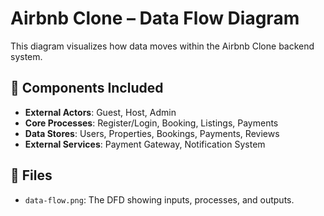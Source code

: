 # Airbnb Clone – Data Flow Diagram

This diagram visualizes how data moves within the Airbnb Clone backend system.

## 🧩 Components Included

- **External Actors**: Guest, Host, Admin
- **Core Processes**: Register/Login, Booking, Listings, Payments
- **Data Stores**: Users, Properties, Bookings, Payments, Reviews
- **External Services**: Payment Gateway, Notification System

## 📁 Files

- `data-flow.png`: The DFD showing inputs, processes, and outputs.
